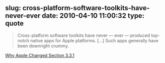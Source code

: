 slug: cross-platform-software-toolkits-have-never-ever
date: 2010-04-10 11:00:32
type: quote
---

> Cross-platform software toolkits have never — ever — produced top-notch native apps for Apple platforms. […] Such apps generally have been downright crummy.

[Why Apple Changed Section 3.3.1](http://daringfireball.net/2010/04/why_apple_changed_section_331)
